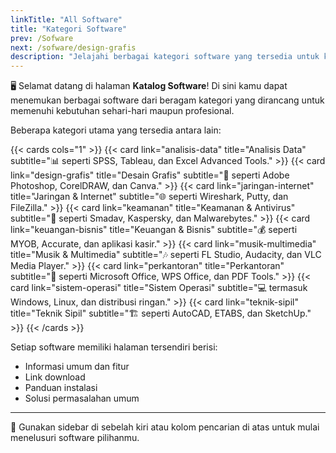 ```yaml
---
linkTitle: "All Software"
title: "Kategori Software"
prev: /Sofware
next: /sofware/design-grafis
description: "Jelajahi berbagai kategori software yang tersedia untuk kebutuhan desain, kantor, teknik, keamanan, dan banyak lagi."
---
```


🖥️ Selamat datang di halaman **Katalog Software**! Di sini kamu dapat menemukan berbagai software dari beragam kategori yang dirancang untuk memenuhi kebutuhan sehari-hari maupun profesional.

<!--more-->

Beberapa kategori utama yang tersedia antara lain:

{{< cards cols="1" >}}
  {{< card link="analisis-data" title="Analisis Data" subtitle="📊 seperti SPSS, Tableau, dan Excel Advanced Tools." >}}
  {{< card link="design-grafis" title="Desain Grafis" subtitle="🎨 seperti Adobe Photoshop, CorelDRAW, dan Canva." >}}
  {{< card link="jaringan-internet" title="Jaringan & Internet" subtitle="🌐 seperti Wireshark, Putty, dan FileZilla." >}}
  {{< card link="keamanan" title="Keamanan & Antivirus" subtitle="🔐 seperti Smadav, Kaspersky, dan Malwarebytes." >}}
  {{< card link="keuangan-bisnis" title="Keuangan & Bisnis" subtitle="💰 seperti MYOB, Accurate, dan aplikasi kasir." >}}
  {{< card link="musik-multimedia" title="Musik & Multimedia" subtitle="🎶 seperti FL Studio, Audacity, dan VLC Media Player." >}}
  {{< card link="perkantoran" title="Perkantoran" subtitle="🏢 seperti Microsoft Office, WPS Office, dan PDF Tools." >}}
  {{< card link="sistem-operasi" title="Sistem Operasi" subtitle="💻 termasuk Windows, Linux, dan distribusi ringan." >}}
  {{< card link="teknik-sipil" title="Teknik Sipil" subtitle="🏗️ seperti AutoCAD, ETABS, dan SketchUp." >}}
{{< /cards >}}

Setiap software memiliki halaman tersendiri berisi:
- Informasi umum dan fitur
- Link download
- Panduan instalasi
- Solusi permasalahan umum

---

🧭 Gunakan sidebar di sebelah kiri atau kolom pencarian di atas untuk mulai menelusuri software pilihanmu.
